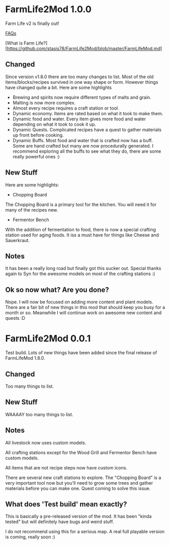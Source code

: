 # FarmLife2Mod 1.0.0

Farm Life v2 is finally out!

[FAQs](https://github.com/stasis78/FarmLife2Mod/blob/master/FAQs.md)

[What is Farm Life?][https://github.com/stasis78/FarmLife2Mod/blob/master/FarmLifeMod.md]

## Changed

Since version v1.8.0 there are too many changes to list. Most of the old items/blocks/recipes survived in one way shape or form. However things have changed quite a bit. Here are some highlights

- Brewing and spirits now require different types of malts and grain. 
- Malting is now more complex.
- Almost every recipe requires a craft station or tool.
- Dynamic economy. Items are rated based on what it took to make them.
- Dynamic food and water. Every item gives more food and water depending on what it took to cook it up.
- Dynamic Quests. Complicated recipes have a quest to gather materials up front before cooking.
- Dynamic Buffs. Most food and water that is crafted now has a buff. Some are hand crafted but many are now procedurally generated. I recommend exploring all the buffs to see what they do, there are some really powerful ones :)


## New Stuff

Here are some highlights:

- Chopping Board

The Chopping Board is a primary tool for the kitchen. You will need it for many of the recipes new.

- Fermentor Bench

With the addition of fermentation to food, there is now a special crafting station used for aging foods. It iss a must have for things like Cheese and Sauerkraut.

## Notes

It has been a really long road but finally got this sucker out. Special thanks again to Syn for the awesome models on most of the crafting stations :)

## Ok so now what? Are you done?

Nope. I will now be focused on adding more content and plant models. There are a fair bit of new things in this mod that should keep you busy for a month or so. Meanwhile I will continue work on awesome new content and quests :D


# FarmLife2Mod 0.0.1

Test build. Lots of new things have been added since the final release of FarmLifeMod 1.8.0.

## Changed

Too many things to list.

## New Stuff

WAAAAY too many things to list.

## Notes

All livestock now uses custom models.

All crafting stations except for the Wood Grill and Fermentor Bench have custom models.

All items that are not recipe steps now have custom icons.

There are several new craft stations to explore. The "Chopping Board" is a very important tool now but you'll need to grow some trees and gather materials before you can make one. Quest coming to solve this issue.

## What does 'Test build' mean exactly?

This is basically a pre-released version of the mod. It has been "kinda tested" but will definitely have bugs and weird stuff.

I do not recommend using this for a serious map. A real full playable version is coming, really soon :)
